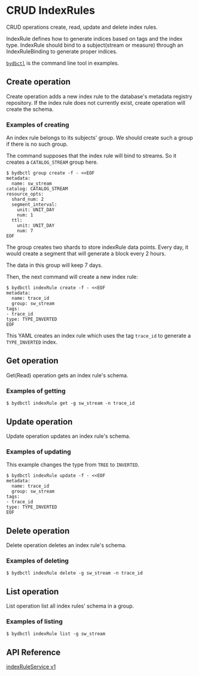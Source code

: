 # CRUD IndexRules

CRUD operations create, read, update and delete index rules.

IndexRule defines how to generate indices based on tags and the index type.
IndexRule should bind to a subject(stream or measure) through an IndexRuleBinding to generate proper indices.

[`bydbctl`](../clients.md#command-line) is the command line tool in examples.

## Create operation

Create operation adds a new index rule to the database's metadata registry repository. If the index rule does not currently exist, create operation will create the schema.

### Examples of creating

An index rule belongs to its subjects' group. We should create such a group if there is no such group.

The command supposes that the index rule will bind to streams. So it creates a `CATALOG_STREAM` group here.

```shell
$ bydbctl group create -f - <<EOF
metadata:
  name: sw_stream
catalog: CATALOG_STREAM
resource_opts:
  shard_num: 2
  segment_interval:
    unit: UNIT_DAY
    num: 1
  ttl:
    unit: UNIT_DAY
    num: 7
EOF
```

The group creates two shards to store indexRule data points. Every day, it would create a
segment that will generate a block every 2 hours.

The data in this group will keep 7 days.

Then, the next command will create a new index rule:

```shell
$ bydbctl indexRule create -f - <<EOF
metadata:
  name: trace_id
  group: sw_stream
tags:
- trace_id
type: TYPE_INVERTED
EOF
```

This YAML creates an index rule which uses the tag `trace_id` to generate a `TYPE_INVERTED` index.

## Get operation

Get(Read) operation gets an index rule's schema.

### Examples of getting

```shell
$ bydbctl indexRule get -g sw_stream -n trace_id
```

## Update operation

Update operation updates an index rule's schema.

### Examples of updating

This example changes the type from `TREE` to `INVERTED`.

```shell
$ bydbctl indexRule update -f - <<EOF
metadata:
  name: trace_id
  group: sw_stream
tags:
- trace_id
type: TYPE_INVERTED
EOF

```

## Delete operation

Delete operation deletes an index rule's schema.

### Examples of deleting

```shell
$ bydbctl indexRule delete -g sw_stream -n trace_id
```

## List operation

List operation list all index rules' schema in a group.

### Examples of listing

```shell
$ bydbctl indexRule list -g sw_stream
```

## API Reference

[indexRuleService v1](../api-reference.md#IndexRuleRegistryService)
